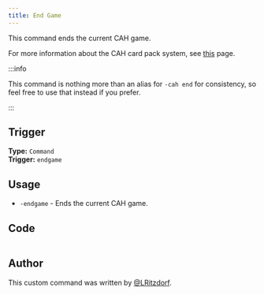 ```yaml
---
title: End Game
---
```


This command ends the current CAH game.

For more information about the CAH card pack system, see [this](overview) page.

:::info

This command is nothing more than an alias for `-cah end` for consistency, so feel free to use that instead if you prefer.

:::

## Trigger

**Type:** `Command`<br />
**Trigger:** `endgame`

## Usage

- `-endgame` - Ends the current CAH game.

## Code

```go file=../../../../src/fun/cah_groups/endgame.go.tmpl

```

## Author

This custom command was written by [@LRitzdorf](https://github.com/LRitzdorf).
